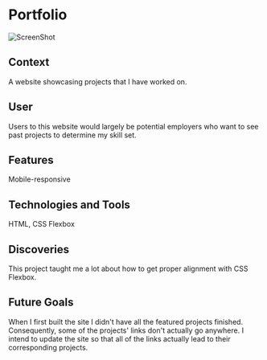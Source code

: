 # Portfolio

![ScreenShot](https://raw.github.com/michaelmalamud/portfolio2/main/images/page-screenshot.jpg)

## Context 
A website showcasing projects that I have worked on. 

## User
Users to this website would largely be potential employers who want to see past projects to determine my skill set. 

## Features
Mobile-responsive

## Technologies and Tools
HTML, CSS Flexbox

## Discoveries 
This project taught me a lot about how to get proper alignment with CSS Flexbox. 

## Future Goals
When I first built the site I didn't have all the featured projects finished. Consequently, some of the projects' links don't actually go anywhere. I intend to update the site so that all of the links actually lead to their corresponding projects. 

